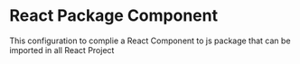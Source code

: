 # React Package Component

This configuration to complie a React Component to js package that can be imported in all React Project

